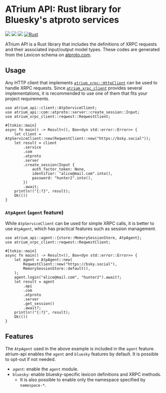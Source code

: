 # ATrium API: Rust library for Bluesky's atproto services

[![](https://img.shields.io/crates/v/atrium-api)](https://crates.io/crates/atrium-api)
[![](https://img.shields.io/docsrs/atrium-api)](https://docs.rs/atrium-api)
[![](https://img.shields.io/crates/l/atrium-api)](https://github.com/sugyan/atrium/blob/main/LICENSE)
[![Rust](https://github.com/sugyan/atrium/actions/workflows/api.yml/badge.svg?branch=main)](https://github.com/sugyan/atrium/actions/workflows/api.yml)

ATrium API is a Rust library that includes the definitions of XRPC requests and their associated input/output model types. These codes are generated from the Lexicon schema on [atproto.com](https://atproto.com/).

## Usage

Any HTTP client that implements [`atrium_xrpc::HttpClient`](https://docs.rs/atrium-xrpc/latest/atrium_xrpc/trait.HttpClient.html) can be used to handle XRPC requests. Since [`atrium_xrpc_client`](https://docs.rs/atrium-xrpc-client) provides several implementations, it is recommended to use one of them that fits your project requirements.


```rust,no_run
use atrium_api::client::AtpServiceClient;
use atrium_api::com::atproto::server::create_session::Input;
use atrium_xrpc_client::reqwest::ReqwestClient;

#[tokio::main]
async fn main() -> Result<(), Box<dyn std::error::Error>> {
    let client = AtpServiceClient::new(ReqwestClient::new("https://bsky.social"));
    let result = client
        .service
        .com
        .atproto
        .server
        .create_session(Input {
            auth_factor_token: None,
            identifier: "alice@mail.com".into(),
            password: "hunter2".into(),
        })
        .await;
    println!("{:?}", result);
    Ok(())
}
```

### `AtpAgent` (`agent` feature)

While `AtpServiceClient` can be used for simple XRPC calls, it is better to use `AtpAgent`, which has practical features such as session management.

```rust,no_run
use atrium_api::agent::{store::MemorySessionStore, AtpAgent};
use atrium_xrpc_client::reqwest::ReqwestClient;

#[tokio::main]
async fn main() -> Result<(), Box<dyn std::error::Error>> {
    let agent = AtpAgent::new(
        ReqwestClient::new("https://bsky.social"),
        MemorySessionStore::default(),
    );
    agent.login("alice@mail.com", "hunter2").await?;
    let result = agent
        .api
        .com
        .atproto
        .server
        .get_session()
        .await?;
    println!("{:?}", result);
    Ok(())
}
```

## Features

The `AtpAgent` used in the above example is included in the `agent` feature. atrium-api enables the `agent` and `bluesky` features by default. It is possible to opt-out if not needed.

- `agent`: enable the `agent` module.
- `bluesky`: enable bluesky-specific lexicon definitions and XRPC methods.
  - It is also possible to enable only the namespace specified by `namespace-*`.
